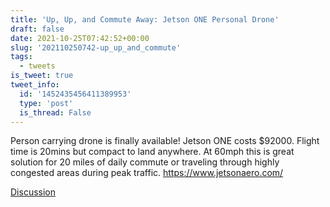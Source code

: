 ```yaml
---
title: 'Up, Up, and Commute Away: Jetson ONE Personal Drone'
draft: false
date: 2021-10-25T07:42:52+00:00
slug: '202110250742-up_up_and_commute'
tags:
  - tweets
is_tweet: true
tweet_info:
  id: '1452435456411389953'
  type: 'post'
  is_thread: False
---
```




Person carrying drone is finally available! Jetson ONE costs $92000. Flight time is 20mins but compact to land anywhere. At 60mph this is great solution for 20 miles of daily commute or traveling through highly congested areas during peak traffic. <https://www.jetsonaero.com/>

[Discussion](https://x.com/sytelus/status/1452435456411389953)
